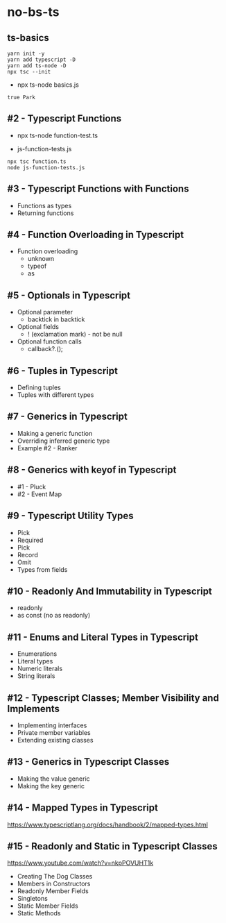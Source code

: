 # no-bs-ts

## ts-basics

```
yarn init -y
yarn add typescript -D
yarn add ts-node -D
npx tsc --init
```

- npx ts-node basics.js
```
true Park
```

## #2 - Typescript Functions

- npx ts-node function-test.ts

- js-function-tests.js
```
npx tsc function.ts
node js-function-tests.js
```

## #3 - Typescript Functions with Functions

- Functions as types
- Returning functions 

## #4 - Function Overloading in Typescript

- Function overloading
  - unknown
  - typeof
  - as

## #5 - Optionals in Typescript

- Optional parameter
  - backtick in backtick
- Optional fields
  - ! (exclamation mark) - not be null
- Optional function calls
  - callback?.();

## #6 - Tuples in Typescript

- Defining tuples
- Tuples with different types

## #7 - Generics in Typescript

- Making a generic function
- Overriding inferred generic type
- Example #2 - Ranker


## #8 - Generics with keyof in Typescript

- #1 - Pluck
- #2 - Event Map

## #9 - Typescript Utility Types

- Pick
- Required
- Pick
- Record
- Omit
- Types from fields

## #10 - Readonly And Immutability in Typescript

- readonly
- as const (no as readonly)

## #11 - Enums and Literal Types in Typescript

- Enumerations
- Literal types
- Numeric literals
- String literals

## #12 - Typescript Classes; Member Visibility and Implements

- Implementing interfaces
- Private member variables
- Extending existing classes

## #13 - Generics in Typescript Classes

- Making the value generic
- Making the key generic

## #14 - Mapped Types in Typescript
https://www.typescriptlang.org/docs/handbook/2/mapped-types.html


## #15 - Readonly and Static in Typescript Classes
https://www.youtube.com/watch?v=nkpPOVUHT1k
- Creating The Dog Classes
- Members in Constructors
- Readonly Member Fields
- Singletons
- Static Member Fields
- Static Methods